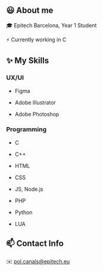 ## 😃 About me

🎓 Epitech Barcelona, Year 1 Student

⚡ Currently working in C

## ✨ My Skills

### UX/UI

- Figma

- Adobe Illustrator

- Adobe Photoshop

### Programming

- C
  
- C++

- HTML

- CSS

- JS, Node.js

- PHP

- Python

- LUA

## 📫 Contact Info

✉️ pol.canals@epitech.eu
